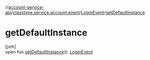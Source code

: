 //[account-service-api](../../../index.md)/[classtime.service.account.event](../index.md)/[LoginEvent](index.md)/[getDefaultInstance](get-default-instance.md)

# getDefaultInstance

[jvm]\
open fun [getDefaultInstance](get-default-instance.md)(): [LoginEvent](index.md)
